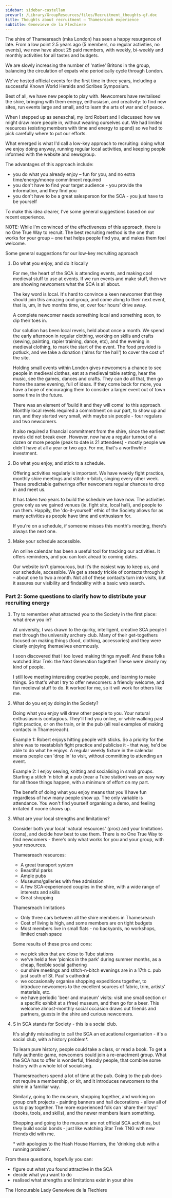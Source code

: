 ```yaml
---
sidebar: sidebar-castellan
prevurl: /Library/GroupResources/files/Recruitment_thoughts-gf.doc
title: Thoughts about recruitment – Thamesreach experience
subtitle: Genevieve de la Flechiere
---
```

The shire of Thamesreach (mka London) has seen a happy resurgence of late. From a low point 2.5 years ago (5 members, no regular activities, no events), we now have about 25 paid members, with weekly, bi-weekly and monthly activities for all tastes and budgets. 

We are slowly increasing the number of 'native' Britons in the group, balancing the circulation of expats who periodically cycle through London. 

We've hosted official events for the first time in three years, including a successful Known World Heralds and Scribes Symposium.

Best of all, we have new people to play with. Newcomers have revitalised the shire, bringing with them energy, enthusiasm, and creativity: to find new sites, run events large and small, and to learn the arts of war and of peace. 

When I stepped up as seneschal, my lord Robert and I discussed how we might draw more people in, without wearing ourselves out. We had limited resources (existing members with time and energy to spend) so we had to pick carefully where to put our efforts. 

What emerged is what I'd call a low-key approach to recruiting: doing what we enjoy doing anyway, running regular local activities, and keeping people informed with the website and newsgroup.

The advantages of this approach include:

- you do what you already enjoy – fun for you, and no extra time/energy/money commitment required
- you don't have to find your target audience - you provide the information, and they find you 
- you don't have to be a great salesperson for the SCA - you just have to be yourself

To make this idea clearer, I've some general suggestions based on our recent experience. 

NOTE: While I'm convinced of the effectiveness of this approach, there is no One True Way to recruit. The best recruiting method is the one that works for your group – one that helps people find you, and makes them feel welcome.

Some general suggestions for our low-key recruiting approach

1. Do what you enjoy, and do it locally

    For me, the heart of the SCA is attending events, and making cool medieval stuff to use at events. If we run events and make stuff, then we are showing newcomers what the SCA is all about.
    
    The key word is local. It's hard to convince a keen newcomer that they should join this amazing cool group, and come along to their next event, that is, um, in two months time, er, over four hours' drive away. 

    A complete newcomer needs something local and something soon, to dip their toes in.

    Our solution has been local revels, held about once a month. We spend the early afternoon in regular clothing, working on skills and crafts (sewing, painting, rapier training, dance, etc), and the evening in medieval clothing, to mark the start of the event. The food provided is potluck, and we take a donation ('alms for the hall') to cover the cost of the site.

    Holding small events within London gives newcomers a chance to see people in medieval clothes, eat at a medieval table setting, hear the music, see the games, dances and crafts. They can do all that, then go home the same evening, full of ideas. If they come back for more, you have a hope of encouraging them to consider a larger event out of town some time in the future.

    There was an element of 'build it and they will come' to this approach. Monthly local revels required a commitment on our part, to show up and run, and they started very small, with maybe six people - four regulars and two newcomers. 

    It also required a financial commitment from the shire, since the earliest revels did not break even. However, now have a regular turnout of a dozen or more people (peak to date is 21 attendees) - mostly people we didn't have at all a year or two ago. For me, that's a worthwhile investment.

2. Do what you enjoy, and stick to a schedule.

    Offering activities regularly is important. We have weekly fight practice, monthly shire meetings and stitch-n-bitch, singing every other week. These predictable gatherings offer newcomers regular chances to drop in and meet us. 

    It has taken two years to build the schedule we have now. The activities grew only as we gained venues (ie. fight site, local hall), and people to run them. Happily, the 'do-it-yourself' ethic of the Society allows for as many activities as people have time and enthusiasm for. 

    If you're on a schedule, if someone misses this month's meeting, there's always the next one.

3. Make your schedule accessible.

    An online calendar has been a useful tool for tracking our activities. It offers reminders, and you can look ahead to coming dates. 

    Our website isn’t glamourous, but it’s the easiest way to keep us, and our schedule, accessible. We get a steady trickle of contacts through it – about one to two a month. Not all of these contacts turn into visits, but it assures our visibility and findability with a basic web search. 

### Part 2: Some questions to clarify how to distribute your recruiting energy

1. Try to remember what attracted you to the Society in the first place: what drew you in? 

    At university, I was drawn to the quirky, intelligent, creative SCA people I met through the university archery club. Many of their get-togethers focused on making things (food, clothing, accessories) and they were clearly enjoying themselves enormously. 

    I soon discovered that I too loved making things myself. And these folks watched Star Trek: the Next Generation together! These were clearly my kind of people.

    I still love meeting interesting creative people, and learning to make things. So that's what I try to offer newcomers: a friendly welcome, and fun medieval stuff to do. It worked for me, so it will work for others like me.

2. What do you enjoy doing in the Society? 

    Doing what you enjoy will draw other people to you. Your natural enthusiasm is contagious. They'll find you online, or while walking past fight practice, or on the train, or in the pub (all real examples of making contacts in Thamesreach).  

    Example 1: Robert enjoys hitting people with sticks. So a priority for the shire was to reestablish fight practice and publicise it - that way, he'd be able to do what he enjoys. A regular weekly fixture in the calendar means people can 'drop in' to visit, without committing to attending an event.

    Example 2: I enjoy sewing, knitting and socialising in small groups. Starting a stitch 'n bitch at a pub (near a Tube station) was an easy way for all those things happen, with a minimum of effort on my part.

    The benefit of doing what you enjoy means that you'll have fun regardless of  how many people show up. The only variable is attendance. You won't find yourself organising a demo, and feeling irritated if noone shows up.

3. What are your local strengths and limitations?

    Consider both your local 'natural resources' (pros) and your limitations (cons), and decide how best to use them. There is no One True Way to find newcomers - there's only what works for you and your group, with your resources.

    Thamesreach resources:

    - A great transport system
    - Beautiful parks
    - Ample pubs
    - Museums/galleries with free admission
    - A few SCA-experienced couples in the shire, with a wide range of interests and skills
    - Great shopping

    Thamesreach limitations

    - Only three cars between all the shire members in Thamesreach
    - Cost of living is high, and some members are on tight budgets
    - Most members live in small flats - no backyards, no workshops, limited crash space

    Some results of these pros and cons:
    - we pick sites that are close to Tube stations
    - we've held a few 'picnics in the park' during summer months, as a cheap, flexible social gathering
    - our shire meetings and stitch-n-bitch evenings are in a 17th c. pub just south of St. Paul's cathedral 
    - we occasionally organise shopping expeditions together, to introduce newcomers to the excellent sources of fabric, trim, artists' materials, etc.
    - we have periodic 'beer and museum' visits: visit one small section or a specific exhibit at a (free) museum, and then go for a beer. This welcome almost-monthly social occasion draws out friends and partners, guests in the shire and curious newcomers.

4. S in SCA stands for Society - this is a social club.

    It's slightly misleading to call the SCA an educational organisation - it's a social club, with a history problem*.

    To learn pure history, people could take a class, or read a book. 
    To get a fully authentic game, newcomers could join a re-enactment group.
    What the SCA has to offer is wonderful, friendly people, that combine some history with a whole lot of socialising.

    Thamesreachers spend a lot of time at the pub. Going to the pub does not require a membership, or kit, and it introduces newcomers to the shire in a familiar way. 

    Similarly, going to the museum, shopping together, and working on group craft projects - painting banners and hall decorations - allow all of us to play together. The more experienced folk can 'share their toys' (books, tools, and skills), and the newer members learn something.

    Shopping and going to the museum are not official SCA activities, but they build social bonds - just like watching Star Trek TNG with new friends did with me.

    \* with apologies to the Hash House Harriers, the 'drinking club with a running problem'.

From these questions, hopefully you can:
- figure out what you found attractive in the SCA
- decide what you want to do
- realised what strengths and limitations exist in your shire



The Honourable Lady Genevieve de la Flechiere
